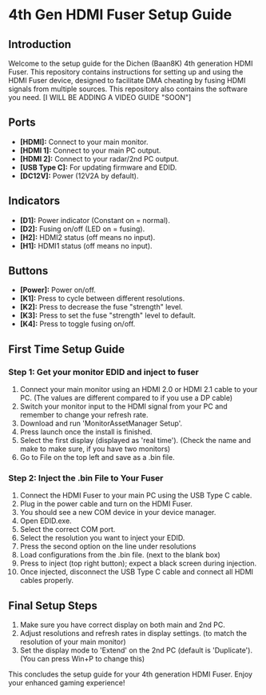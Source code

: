 # 4th Gen HDMI Fuser Setup Guide

## Introduction

Welcome to the setup guide for the Dichen (Baan8K) 4th generation HDMI Fuser. This repository contains instructions for setting up and using the HDMI Fuser device, designed to facilitate DMA cheating by fusing HDMI signals from multiple sources. This repository also contains the software you need.
[I WILL BE ADDING A VIDEO GUIDE "SOON"]

## Ports

- **[HDMI]:** Connect to your main monitor.
- **[HDMI 1]:** Connect to your main PC output.
- **[HDMI 2]:** Connect to your radar/2nd PC output.
- **[USB Type C]:** For updating firmware and EDID.
- **[DC12V]:** Power (12V2A by default).

## Indicators

- **[D1]:** Power indicator (Constant on = normal).
- **[D2]:** Fusing on/off (LED on = fusing).
- **[H2]:** HDMI2 status (off means no input).
- **[H1]:** HDMI1 status (off means no input).

## Buttons

- **[Power]:** Power on/off.
- **[K1]:** Press to cycle between different resolutions.
- **[K2]:** Press to decrease the fuse "strength" level.
- **[K3]:** Press to set the fuse "strength" level to default.
- **[K4]:** Press to toggle fusing on/off.

## First Time Setup Guide

### Step 1: Get your monitor EDID and inject to fuser

1. Connect your main monitor using an HDMI 2.0 or HDMI 2.1 cable to your PC. (The values are different compared to if you use a DP cable)
2. Switch your monitor input to the HDMI signal from your PC and remember to change your refresh rate.
3. Download and run 'MonitorAssetManager Setup'.
4. Press launch once the install is finished.
5. Select the first display (displayed as 'real time'). (Check the name and make to make sure, if you have two monitors)
6. Go to File on the top left and save as a .bin file.

### Step 2: Inject the .bin File to Your Fuser

1. Connect the HDMI Fuser to your main PC using the USB Type C cable.
2. Plug in the power cable and turn on the HDMI Fuser.
3. You should see a new COM device in your device manager.
4. Open EDID.exe.
5. Select the correct COM port.
6. Select the resolution you want to inject your EDID.
7. Press the second option on the line under resolutions
8. Load configurations from the .bin file. (next to the blank box)
9. Press to inject (top right button); expect a black screen during injection.
10. Once injected, disconnect the USB Type C cable and connect all HDMI cables properly.

## Final Setup Steps

1. Make sure you have correct display on both main and 2nd PC.
2. Adjust resolutions and refresh rates in display settings. (to match the resolution of your main monitor)
3. Set the display mode to 'Extend' on the 2nd PC (default is 'Duplicate'). (You can press Win+P to change this)

This concludes the setup guide for your 4th generation HDMI Fuser. Enjoy your enhanced gaming experience!
